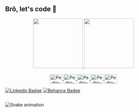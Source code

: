 ## Brô, let's code 🚀 

<div align="center">
  <a href="https://github.com/P728">
  <img height="160em" src="https://github-readme-stats.vercel.app/api?username=P728&show_icons=true&theme=dracula&include_all_commits=true&count_private=true"/>
  <img height="160em" src="https://github-readme-stats.vercel.app/api/top-langs/?username=P728&layout=compact&langs_count=7&theme=dracula"/>
</div>
  
<div style="display: inline_block" align="center"><br>
  <img align="center" alt="Pedro-C++" height="30" width="40" src="https://cdn.jsdelivr.net/gh/devicons/devicon/icons/cplusplus/cplusplus-plain.svg">
  <img align="center" alt="Pedro-Java" height="30" width="40" src="https://cdn.jsdelivr.net/gh/devicons/devicon/icons/java/java-plain.svg">
  <img align="center" alt="Pedro-Js" height="30" width="40" src="https://cdn.jsdelivr.net/gh/devicons/devicon/icons/javascript/javascript-plain.svg">
  <img align="center" alt="Pedro-HTML" height="30" width="40" src="https://cdn.jsdelivr.net/gh/devicons/devicon/icons/html5/html5-plain.svg">
  <img align="center" alt="Pedro-CSS" height="30" width="40" src="https://cdn.jsdelivr.net/gh/devicons/devicon/icons/css3/css3-plain.svg">
</div>

[![Linkedin Badge](https://img.shields.io/badge/-LinkedIn-345eda?style=flat-square&logo=Linkedin&logoColor=white&link=https://www.linkedin.com/in/pedro-santos-3a27921a3/)](https://www.linkedin.com/in/pedro-santos-3a27921a3/)
[![Behance Badge](https://img.shields.io/badge/-Behance-royalblue?style=flat-square&logo=Behance&logoColor=white&link=https://www.behance.net/pedroaugusto6)](https://www.behance.net/pedroaugusto6)
  
  ##
  
<div> 
  
  ![Snake animation](https://github.com/P728/P728/blob/output/github-contribution-grid-snake.svg)
  
</div>
